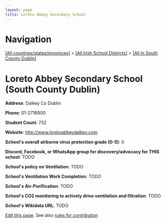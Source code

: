 ```yaml
---
layout: page
title: Loreto Abbey Secondary School
---
```

# Navigation

[[All countries/states/provinces]](../../..) > [[All Irish School Districts]](../..) > [[All In South County Dublin]](..)

# Loreto Abbey Secondary School (South County Dublin)

**Address**: Dalkey Co Dublin

**Phone**: 01-2718900

**Student Count**: 732

**Website**: <http://www.loretoabbeydalkey.com>

**School's overall airborne virus protection grade (0-5)**: 0

**Discord, Facebook, or WhatsApp group for discovery/advocacy for THIS school**: TODO

**School's policy on Ventilation**: TODO

**School's Ventilation Work Completion**: TODO

**School's Air-Purification**: TODO

**School's CO2 monitoring to actively drive ventilation and filtration**: TODO

**School's Wikidata URL**: TODO


[Edit this page](https://github.com/ventilate-schools/Ireland/edit/main/./Dublin_South_County_Dublin/Loreto_Abbey_Secondary_School.md). See also [rules for contribution](../../../contribution-rules/)
